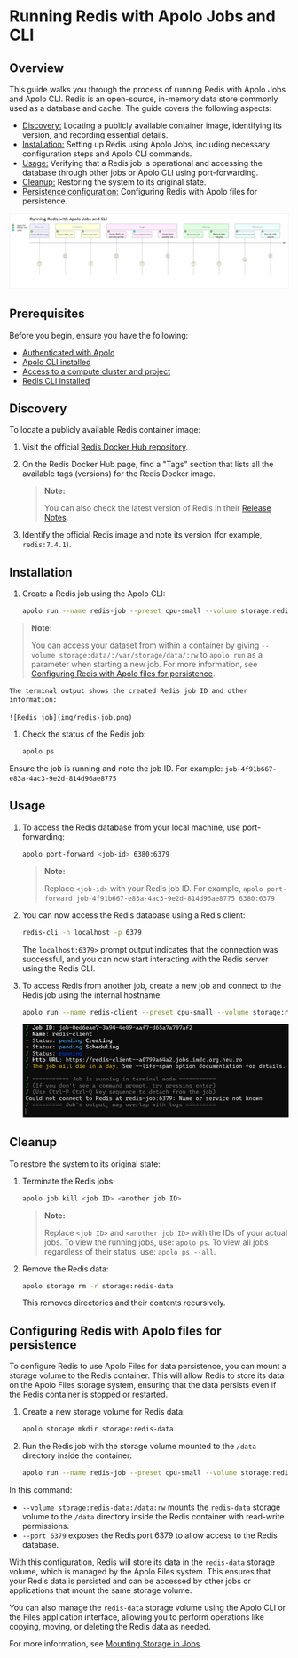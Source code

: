 # Running Redis with Apolo Jobs and CLI

## Overview

This guide walks you through the process of running Redis with Apolo Jobs and Apolo CLI. Redis is an open-source, in-memory data store commonly used as a database and cache. The guide covers the following aspects:

- [Discovery:](#discovery) Locating a publicly available container image, identifying its version, and recording essential details.
- [Installation:](#installation) Setting up Redis using Apolo Jobs, including necessary configuration steps and Apolo CLI commands.
- [Usage:](#usage) Verifying that a Redis job is operational and accessing the database through other jobs or Apolo CLI using port-forwarding.
- [Cleanup:](#cleanup) Restoring the system to its original state.
- [Persistence configuration:](#configuring-redis-with-apolo-files-for-persistence) Configuring Redis with Apolo files for persistence.

![User journey](img/user-journey.png)

## Prerequisites

Before you begin, ensure you have the following:

- [Authenticated with Apolo](https://docs.apolo.us/index/core/getting-started/sign-up-login)
- [Apolo CLI installed](https://docs.apolo.us/index/cli/installing)
- [Access to a compute cluster and project](https://docs.apolo.us/index/core/getting-started/organizations)
- [Redis CLI installed](https://redis.io/docs/latest/operate/oss_and_stack/install/install-redis/install-redis-on-windows/)

## Discovery

To locate a publicly available Redis container image:

1. Visit the official [Redis Docker Hub repository](https://hub.docker.com/_/redis).
1. On the Redis Docker Hub page, find a "Tags" section that lists all the available tags (versions) for the Redis Docker image.

    > **Note:**
    >
    > You can also check the latest version of Redis in their [Release Notes](https://github.com/redis/redis/releases).

1. Identify the official Redis image and note its version (for example, `redis:7.4.1`).

## Installation

1. Create a Redis job using the Apolo CLI:

    ```sh
    apolo run --name redis-job --preset cpu-small --volume storage:redis-data:/data:rw redis:7.4.1 -- --port 6379
    ```

> **Note:**
>
> You can access your dataset from within a container by giving `--volume storage:data/:/var/storage/data/:rw` to `apolo run` as a parameter when starting a new job. For more information, see [Configuring Redis with Apolo files for persistence](#configuring-redis-with-apolo-files-for-persistence).

    The terminal output shows the created Redis job ID and other information:

    ![Redis job](img/redis-job.png)

1. Check the status of the Redis job:

    ```sh
    apolo ps
    ```

Ensure the job is running and note the job ID. For example: `job-4f91b667-e83a-4ac3-9e2d-814d96ae8775`

## Usage

1. To access the Redis database from your local machine, use port-forwarding:

    ```sh
    apolo port-forward <job-id> 6380:6379
    ```

    > **Note:**
    >
    > Replace `<job-id>` with your Redis job ID. For example, `apolo port-forward job-4f91b667-e83a-4ac3-9e2d-814d96ae8775 6380:6379`

1. You can now access the Redis database using a Redis client:

    ```sh
    redis-cli -h localhost -p 6379
    ```

    The `localhost:6379>` prompt output indicates that the connection was successful, and you can now start interacting with the Redis server using the Redis CLI.

1. To access Redis from another job, create a new job and connect to the Redis job using the internal hostname:

    ```sh
    apolo run --name redis-client --preset cpu-small --volume storage:redis-data:/data:rw redis:7.4.1 -- redis-cli -h redis-job -p 6379
    ```

    ![Access Redis from another job](img/new-redis-job.png)

## Cleanup

To restore the system to its original state:

1. Terminate the Redis jobs:

    ```sh
    apolo job kill <job ID> <another job ID>
    ```

    > **Note:**
    >
    > Replace `<job ID>` and `<another job ID>` with the IDs of your actual jobs. To view the running jobs, use: `apolo ps`. To view all jobs regardless of their status, use: `apolo ps --all`.

1. Remove the Redis data:

    ```sh
    apolo storage rm -r storage:redis-data
    ```

    This removes directories and their contents recursively.

## Configuring Redis with Apolo files for persistence

To configure Redis to use Apolo Files for data persistence, you can mount a storage volume to the Redis container. This will allow Redis to store its data on the Apolo Files storage system, ensuring that the data persists even if the Redis container is stopped or restarted.

1. Create a new storage volume for Redis data:

    ```sh
    apolo storage mkdir storage:redis-data
    ```

1. Run the Redis job with the storage volume mounted to the `/data` directory inside the container:

    ```sh
    apolo run --name redis-job --preset cpu-small --volume storage:redis-data:/data:rw redis:7.4.1 -- --port 6379
    ```

In this command:

- `--volume storage:redis-data:/data:rw` mounts the `redis-data` storage volume to the `/data` directory inside the Redis container with read-write permissions.
- `--port 6379` exposes the Redis port 6379 to allow access to the Redis database.

With this configuration, Redis will store its data in the `redis-data` storage volume, which is managed by the Apolo Files system. This ensures that your Redis data is persisted and can be accessed by other jobs or applications that mount the same storage volume.

You can also manage the `redis-data` storage volume using the Apolo CLI or the Files application interface, allowing you to perform operations like copying, moving, or deleting the Redis data as needed.

For more information, see [Mounting Storage in Jobs](https://docs.apolo.us/index/core/apps/pre-installed/files#mounting-storage-in-jobs).
